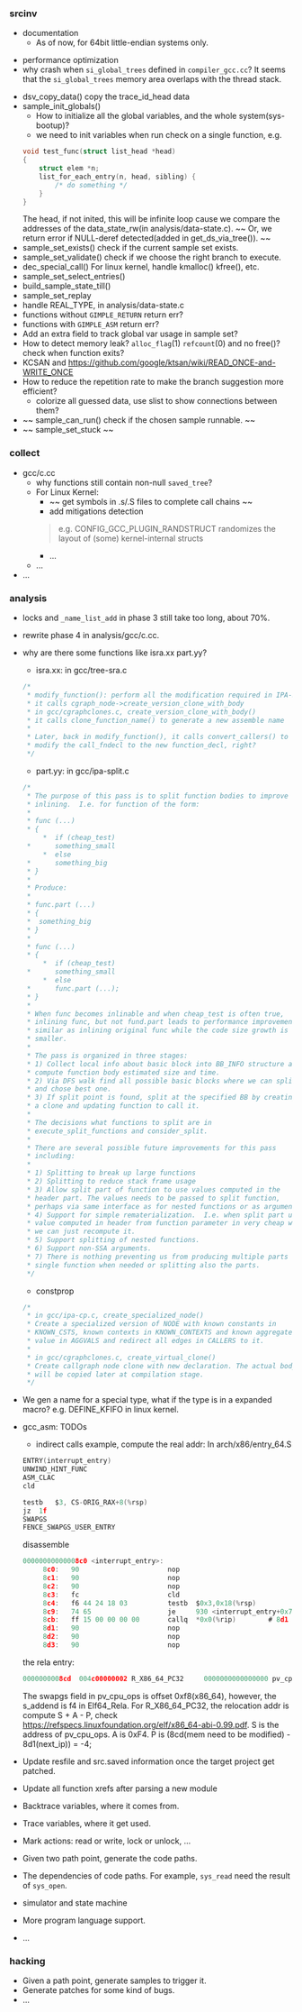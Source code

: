 ### srcinv
- documentation
	- As of now, for 64bit little-endian systems only.
+ performance optimization
+ why crash when `si_global_trees` defined in `compiler_gcc.cc`? It seems that
the `si_global_trees` memory area overlaps with the thread stack.
- dsv_copy_data() copy the trace_id_head data
- sample_init_globals()
	- How to initialize all the global variables, and the whole system(sys-bootup)?
	- we need to init variables when run check on a single function, e.g.
	```c
	void test_func(struct list_head *head)
	{
		struct elem *n;
		list_for_each_entry(n, head, sibling) {
			/* do something */
		}
	}
	```
	The head, if not inited, this will be infinite loop cause we compare
	the addresses of the data_state_rw(in analysis/data-state.c).
	~~ Or, we return error if NULL-deref detected(added in get_ds_via_tree()). ~~
- sample_set_exists()		check if the current sample set exists.
- sample_set_validate()		check if we choose the right branch to execute.
- dec_special_call()		For linux kernel, handle kmalloc() kfree(), etc.
- sample_set_select_entries()
- build_sample_state_till()
- sample_set_replay
- handle REAL_TYPE, in analysis/data-state.c
- functions without `GIMPLE_RETURN`		return err?
- functions with `GIMPLE_ASM`			return err?
- Add an extra field to track global var usage in sample set?
- How to detect memory leak? `alloc_flag`(1) `refcount`(0) and no free()? check when function exits?
- KCSAN and https://github.com/google/ktsan/wiki/READ_ONCE-and-WRITE_ONCE
- How to reduce the repetition rate to make the branch suggestion more efficient?
	- colorize all guessed data, use slist to show connections between them?
- ~~ sample_can_run()		check if the chosen sample runnable. ~~
- ~~ sample_set_stuck ~~



### collect
+ gcc/c.cc
	+ why functions still contain non-null `saved_tree`?
	+ For Linux Kernel:
		+ ~~ get symbols in .s/.S files to complete call chains ~~
		+ add mitigations detection
		> e.g. CONFIG_GCC_PLUGIN_RANDSTRUCT randomizes the layout
		> of (some) kernel-internal structs
		+ ...
	+ ...
+ ...



### analysis
+ locks and `_name_list_add` in phase 3 still take too long, about 70%.
+ rewrite phase 4 in analysis/gcc/c.cc.
+ why are there some functions like isra.xx part.yy?
	- isra.xx: in gcc/tree-sra.c
	```c
	/*
	 * modify_function(): perform all the modification required in IPA-SRA
	 * it calls cgraph_node->create_version_clone_with_body
	 * in gcc/cgraphclones.c, create_version_clone_with_body()
	 * it calls clone_function_name() to generate a new assemble name
	 *
	 * Later, back in modify_function(), it calls convert_callers() to
	 * modify the call_fndecl to the new function_decl, right?
	 */
	```
	- part.yy: in gcc/ipa-split.c
	```c
	/*
	 * The purpose of this pass is to split function bodies to improve
	 * inlining.  I.e. for function of the form:
	 *
	 * func (...)
	 * {
         *	if (cheap_test)
	 *		something_small
         *	else
	 *		something_big
	 * }
	 *
	 * Produce:
	 *
	 * func.part (...)
	 * {
	 *	something_big
	 * }
	 *
	 * func (...)
	 * {
         *	if (cheap_test)
	 *		something_small
         *	else
	 *		func.part (...);
	 * }
	 *
	 * When func becomes inlinable and when cheap_test is often true,
	 * inlining func, but not fund.part leads to performance improvement
	 * similar as inlining original func while the code size growth is
	 * smaller.
	 *
	 * The pass is organized in three stages:
	 * 1) Collect local info about basic block into BB_INFO structure and
	 * compute function body estimated size and time.
	 * 2) Via DFS walk find all possible basic blocks where we can split
	 * and chose best one.
	 * 3) If split point is found, split at the specified BB by creating
	 * a clone and updating function to call it.
	 *
	 * The decisions what functions to split are in
	 * execute_split_functions and consider_split.
	 *
	 * There are several possible future improvements for this pass
	 * including:
	 *
	 * 1) Splitting to break up large functions
	 * 2) Splitting to reduce stack frame usage
	 * 3) Allow split part of function to use values computed in the
	 * header part. The values needs to be passed to split function,
	 * perhaps via same interface as for nested functions or as argument.
	 * 4) Support for simple rematerialization.  I.e. when split part use
	 * value computed in header from function parameter in very cheap way,
	 * we can just recompute it.
	 * 5) Support splitting of nested functions.
	 * 6) Support non-SSA arguments.
	 * 7) There is nothing preventing us from producing multiple parts of
	 * single function when needed or splitting also the parts.
	 */
	```
	- constprop
	```c
	/*
	 * in gcc/ipa-cp.c, create_specialized_node()
	 * Create a specialized version of NODE with known constants in
	 * KNOWN_CSTS, known contexts in KNOWN_CONTEXTS and known aggregate
	 * value in AGGVALS and redirect all edges in CALLERS to it.
	 *
	 * in gcc/cgraphclones.c, create_virtual_clone()
	 * Create callgraph node clone with new declaration. The actual body
	 * will be copied later at compilation stage.
	 */
	```

+ We gen a name for a special type, what if the type is in a expanded macro? e.g. DEFINE\_KFIFO in linux kernel.
+ gcc\_asm: TODOs
	- indirect calls example, compute the real addr:
	In arch/x86/entry_64.S
	```c
	ENTRY(interrupt_entry)
	UNWIND_HINT_FUNC
	ASM_CLAC
	cld

	testb	$3, CS-ORIG_RAX+8(%rsp)
	jz	1f
	SWAPGS
	FENCE_SWAPGS_USER_ENTRY
	```
	disassemble
	```c
	00000000000008c0 <interrupt_entry>:
	     8c0:	90                   	nop
	     8c1:	90                   	nop
	     8c2:	90                   	nop
	     8c3:	fc                   	cld    
	     8c4:	f6 44 24 18 03       	testb  $0x3,0x18(%rsp)
	     8c9:	74 65                	je     930 <interrupt_entry+0x70>
	     8cb:	ff 15 00 00 00 00    	callq  *0x0(%rip)        # 8d1 <interrupt_entry+0x11>
	     8d1:	90                   	nop
	     8d2:	90                   	nop
	     8d3:	90                   	nop
	```
	the rela entry:
	```c
	0000000008cd  004c00000002 R_X86_64_PC32     0000000000000000 pv_cpu_ops + f4
	```
	The swapgs field in pv_cpu_ops is offset 0xf8(x86_64), however, the
	s_addend is f4 in Elf64_Rela.
	For R_X86_64_PC32, the relocation addr is compute S + A - P, check
	https://refspecs.linuxfoundation.org/elf/x86_64-abi-0.99.pdf.
	S is the address of pv_cpu_ops.
	A is 0xF4.
	P is (8cd(mem need to be modified) - 8d1(next_ip)) = -4;
+ Update resfile and src.saved information once the target project get patched.
+ Update all function xrefs after parsing a new module
+ Backtrace variables, where it comes from.
+ Trace variables, where it get used.
+ Mark actions: read or write, lock or unlock, ...
+ Given two path point, generate the code paths.
+ The dependencies of code paths. For example, `sys_read` need the result of `sys_open`.
+ simulator and state machine
+ More program language support.
+ ...



### hacking
+ Given a path point, generate samples to trigger it.
+ Generate patches for some kind of bugs.
+ ...
